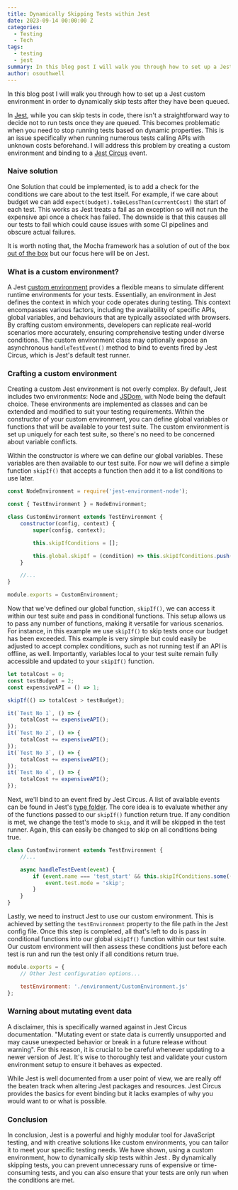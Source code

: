 ```yaml
---
title: Dynamically Skipping Tests within Jest
date: 2023-09-14 00:00:00 Z
categories:
  - Testing
  - Tech
tags:
  - testing
  - jest
summary: In this blog post I will walk you through how to set up a Jest custom environment in order to dynamically skip tests after they have been queued.
author: osouthwell
---
```


In this blog post I will walk you through how to set up a Jest custom environment in order to dynamically skip tests after they have been queued.

In [Jest](https://jestjs.io/docs), while you can skip tests in code, there isn't a straightforward way to decide not to run tests once they are queued. This becomes problematic when you need to stop running tests based on dynamic properties. This is an issue specifically when running numerous tests calling APIs with unknown costs beforehand. I will address this problem by creating a custom environment and binding to a [Jest Circus](https://github.com/jestjs/jest/blob/main/packages/jest-circus) event.

### Naive solution

One Solution that could be implemented, is to add a check for the conditions we care about to the test itself. For example, if we care about budget we can add `expect(budget).toBeLessThan(currentCost)` the start of each test. This works as Jest treats a fail as an exception so will not run the expensive api once a check has failed. The downside is that this causes all our tests to fail which could cause issues with some CI pipelines and obscure actual failures.

It is worth noting that, the Mocha framework has a solution of out of the box [out of the box](https://mochajs.org/#inclusive-tests) but our focus here will be on Jest.

### What is a custom environment?

A Jest [custom environment](https://jestjs.io/docs/configuration#testenvironment-string) provides a flexible means to simulate different runtime environments for your tests. Essentially, an environment in Jest defines the context in which your code operates during testing. This context encompasses various factors, including the availability of specific APIs, global variables, and behaviours that are typically associated with browsers. By crafting custom environments, developers can replicate real-world scenarios more accurately, ensuring comprehensive testing under diverse conditions. The custom environment class may optionally expose an asynchronous `handleTestEvent()` method to bind to events fired by Jest Circus, which is Jest's default test runner.

### Crafting a custom environment

Creating a custom Jest environment is not overly complex. By default, Jest includes two environments: Node and [JSDom](https://github.com/jsdom/jsdom), with Node being the default choice. These environments are implemented as classes and can be extended and modified to suit your testing requirements. Within the constructor of your custom environment, you can define global variables or functions that will be available to your test suite. The custom environment is set up uniquely for each test suite, so there's no need to be concerned about variable conflicts.

Within the constructor is where we can define our global variables. These variables are then available to our test suite. For now we will define a simple function `skipIf()` that accepts a function then add it to a list conditions to use later.

~~~javascript
const NodeEnvironment = require('jest-environment-node');

const { TestEnvironment } = NodeEnvironment;

class CustomEnvironment extends TestEnvironment {
    constructor(config, context) {
        super(config, context);

        this.skipIfConditions = [];

        this.global.skipIf = (condition) => this.skipIfConditions.push(condition);
    }

    //...
}

module.exports = CustomEnvironment;
~~~

Now that we've defined our global function, `skipIf()`, we can access it within our test suite and pass in conditional functions. This setup allows us to pass any number of functions, making it versatile for various scenarios. For instance, in this example we use `skipIf()` to skip tests once our budget has been exceeded. This example is very simple but could easily be adjusted to accept complex conditions, such as not running test if an API is offline, as well. Importantly, variables local to your test suite remain fully accessible and updated to your `skipIf()` function.

~~~javascript
let totalCost = 0;
const testBudget = 2;
const expensiveAPI = () => 1;

skipIf(() => totalCost > testBudget);

it(`Test No 1`, () => {
    totalCost += expensiveAPI();
});
it(`Test No 2`, () => {
    totalCost += expensiveAPI();
});
it(`Test No 3`, () => {
    totalCost += expensiveAPI();
});
it(`Test No 4`, () => {
    totalCost += expensiveAPI();
});
~~~

Next, we'll bind to an event fired by Jest Circus. A list of available events can be found in Jest's  [type folder](https://github.com/jestjs/jest/blob/be7e797bd6d1ef3476f1d9a15fb50fd03527bd19/packages/jest-types/src/Circus.ts#L86C7-L86C7). The core idea is to evaluate whether any of the functions passed to our `skipIf()` function return true. If any condition is met, we change the test's mode to `skip`, and it will be skipped in the test runner. Again, this can easily be changed to skip on all conditions being true.

~~~javascript
class CustomEnvironment extends TestEnvironment {
    //...

    async handleTestEvent(event) {
        if (event.name === 'test_start' && this.skipIfConditions.some((condition) => condition())) {
            event.test.mode = 'skip';
        }
    }
}
~~~

Lastly, we need to instruct Jest to use our custom environment. This is achieved by setting the `testEnvironment` property to the file path in the Jest config file. Once this step is completed, all that's left to do is pass in conditional functions into our global `skipIf()` function within our test suite. Our custom environment will then assess these conditions just before each test is run and run the test only if all conditions return true.

~~~javascript
module.exports = {
    // Other Jest configuration options...

    testEnvironment: './environment/CustomEnvironment.js'
};
~~~

### Warning about mutating event data

A disclaimer, this is specifically warned against in Jest Circus documentation. "Mutating event or state data is currently unsupported and may cause unexpected behavior or break in a future release without warning". For this reason, it is crucial to be careful whenever updating to a newer version of Jest. It's wise to thoroughly test and validate your custom environment setup to ensure it behaves as expected.

While Jest is well documented from a user point of view, we are really off the beaten track when altering Jest packages and resources. Jest Circus provides the basics for event binding but it lacks examples of why you would want to or what is possible.

### Conclusion

In conclusion, Jest is a powerful and highly modular tool for JavaScript testing, and with creative solutions like custom environments, you can tailor it to meet your specific testing needs. We have shown, using a custom environment, how to dynamically skip tests within Jest . By dynamically skipping tests, you can prevent unnecessary runs of expensive or time-consuming tests, and you can also ensure that your tests are only run when the conditions are met.
